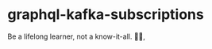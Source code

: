 # graphql-kafka-subscriptions


<!-- INSPIRATIONAL_QUOTE_START -->
Be a lifelong learner, not a know-it-all.
🧑‍💻,
<!-- INSPIRATIONAL_QUOTE_END -->
